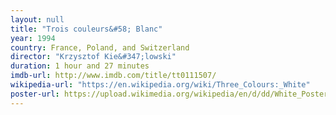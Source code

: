 ```yaml
---
layout: null
title: "Trois couleurs&#58; Blanc"
year: 1994
country: France, Poland, and Switzerland
director: "Krzysztof Kie&#347;lowski"
duration: 1 hour and 27 minutes
imdb-url: http://www.imdb.com/title/tt0111507/
wikipedia-url: "https://en.wikipedia.org/wiki/Three_Colours:_White" 
poster-url: https://upload.wikimedia.org/wikipedia/en/d/dd/White_Poster.jpg
---
```

